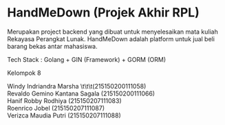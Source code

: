 # HandMeDown (Projek Akhir RPL)

Merupakan project backend yang dibuat untuk menyelesaikan mata kuliah Rekayasa Perangkat Lunak. HandMeDown adalah platform untuk jual beli barang bekas antar mahasiswa.

Tech Stack : Golang + GIN (Framework) + GORM (ORM)

Kelompok 8

Windy Indriandra Marsha \t\t\t\(215150200111058) <br>
Revaldo Gemino Kantana Sagala   (215150200111066) <br>
Hanif Robby Rodhiya             (215150207111083) <br>
Roenrico Jobel                  (215150207111087) <br>
Verizca Maudia Putri            (215150207111088) <br>
